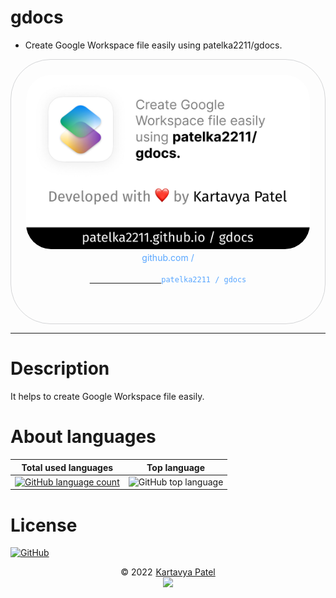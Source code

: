 # gdocs

-   Create Google Workspace file easily using patelka2211/gdocs.

<div style="width: 100%;text-align: center;">
    <div title="patelka2211/gdocs on GitHub" style="display: flex;flex-direction: column;align-items: center;justify-content: space-around; max-width: 100vw; margin: auto; padding: 0.6vh;border: 1px solid #b9bbbe99; border-radius: 1.6vh;">
        <!-- <img src="https://opengraph.githubassets.com/1fjljefe/patelka2211/gdocs" alt="" style="width: 100%;height: 100%;border-radius: 1vh;"> -->
        <img src="./assets/opengraph.jpg" alt="" style="width: 100%;height: 100%;border-radius: 1vh;">
        <div style="margin: 5px auto;color: #58a6ff;">
            github.com /
            <code>
            <a href="https://github.com/patelka2211/gdocs" title="patelka2211/gdocs on GitHub" target="blank_" style="cursor: pointer;">
                <a href="https://github.com/patelka2211" title="patelka2211 on GitHub" style="text-decoration: none;color: #58a6ff;" target="blank_">patelka2211</a> / <a href="https://github.com/patelka2211/gdocs" title="patelka2211/gdocs on GitHub" style="text-decoration: none;color: #58a6ff;" target="blank_">gdocs</a>
            </a>
        </code>
        </div>
    </div>
</div>

---

# Description

It helps to create Google Workspace file easily.

# About languages

|                                                                 Total used languages                                                                  |                                     Top language                                      |
| :---------------------------------------------------------------------------------------------------------------------------------------------------: | :-----------------------------------------------------------------------------------: |
| [![GitHub language count](https://img.shields.io/github/languages/count/patelka2211/gdocs)](https://api.github.com/repos/patelka2211/gdocs/languages) | ![GitHub top language](https://img.shields.io/github/languages/top/patelka2211/gdocs) |

# License

[![GitHub](https://img.shields.io/github/license/patelka2211/gdocs?color=%2359c7fa)](./LICENSE)

<div style="display: flex; flex-direction: column; align-items: center;">
<div style="display: flex; align-items: center;">
&copy; 2022
<a href="https://github.com/patelka2211" title="Kartavya Patel" style="margin-left: 5px;">Kartavya Patel</a>
</div>
<a href="https://github.com/patelka2211" title="Kartavya Patel"><img src="https://avatars.githubusercontent.com/u/82671701" width="60px"/></a>
</div>
